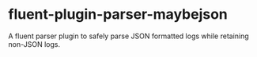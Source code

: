 # fluent-plugin-parser-maybejson
A fluent parser plugin to safely parse JSON formatted logs while retaining non-JSON logs.
